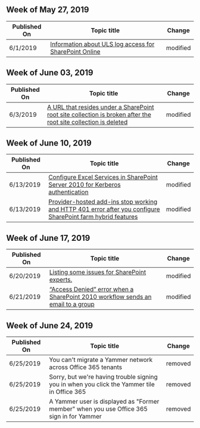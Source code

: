 ﻿<!-- This file is generated automatically each week. Changes made to this file will be overwritten.-->



## Week of May 27, 2019


| Published On |Topic title | Change |
|------|------------|--------|
| 6/1/2019 | [Information about ULS log access for SharePoint Online](/sharepoint/support/online-admin/information-about-uls-log-access) | modified |


## Week of June 03, 2019


| Published On |Topic title | Change |
|------|------------|--------|
| 6/3/2019 | [A URL that resides under a SharePoint root site collection is broken after the root site collection is deleted](/sharepoint/support/online-admin/url-that-resides-under-root-site-collection-is-broken) | modified |


## Week of June 10, 2019


| Published On |Topic title | Change |
|------|------------|--------|
| 6/13/2019 | [Configure Excel Services in SharePoint Server 2010 for Kerberos authentication](/sharepoint/support/server-admin/configure-excel-services-kerberos) | modified |
| 6/13/2019 | [Provider-hosted add-ins stop working and HTTP 401 error after you configure SharePoint farm hybrid features](/sharepoint/support/server-admin/provider-hosted-add-ins-stop-working-and-http-401-error-after-configure-farm-hybrid-features) | modified |


## Week of June 17, 2019


| Published On |Topic title | Change |
|------|------------|--------|
| 6/20/2019 | [Listing some issues for SharePoint experts.](/sharepoint/support/experts) | modified |
| 6/21/2019 | [“Access Denied” error when a SharePoint 2010 workflow sends an email to a group](/sharepoint/support/server-admin/access-denied-error-sharepoint-2010-when-workflow-sends-email-to-group) | modified |


## Week of June 24, 2019


| Published On |Topic title | Change |
|------|------------|--------|
| 6/25/2019 | You can't migrate a Yammer network across Office 365 tenants | removed |
| 6/25/2019 | Sorry, but we're having trouble signing you in when you click the Yammer tile in Office 365 | removed |
| 6/25/2019 | A Yammer user is displayed as "Former member" when you use Office 365 sign in for Yammer | removed |
